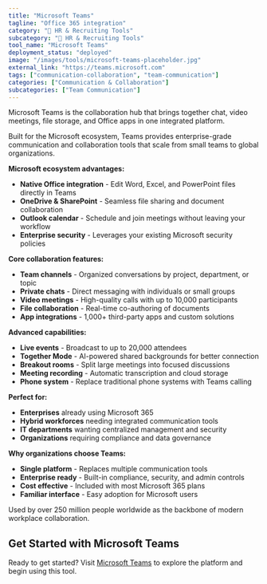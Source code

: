 ```yaml
---
title: "Microsoft Teams"
tagline: "Office 365 integration"
category: "👥 HR & Recruiting Tools"
subcategory: "👥 HR & Recruiting Tools"
tool_name: "Microsoft Teams"
deployment_status: "deployed"
image: "/images/tools/microsoft-teams-placeholder.jpg"
external_link: "https://teams.microsoft.com"
tags: ["communication-collaboration", "team-communication"]
categories: ["Communication & Collaboration"]
subcategories: ["Team Communication"]
---
```

Microsoft Teams is the collaboration hub that brings together chat, video meetings, file storage, and Office apps in one integrated platform.

Built for the Microsoft ecosystem, Teams provides enterprise-grade communication and collaboration tools that scale from small teams to global organizations.

**Microsoft ecosystem advantages:**
- **Native Office integration** - Edit Word, Excel, and PowerPoint files directly in Teams
- **OneDrive & SharePoint** - Seamless file sharing and document collaboration
- **Outlook calendar** - Schedule and join meetings without leaving your workflow
- **Enterprise security** - Leverages your existing Microsoft security policies

**Core collaboration features:**
- **Team channels** - Organized conversations by project, department, or topic
- **Private chats** - Direct messaging with individuals or small groups
- **Video meetings** - High-quality calls with up to 10,000 participants
- **File collaboration** - Real-time co-authoring of documents
- **App integrations** - 1,000+ third-party apps and custom solutions

**Advanced capabilities:**
- **Live events** - Broadcast to up to 20,000 attendees
- **Together Mode** - AI-powered shared backgrounds for better connection
- **Breakout rooms** - Split large meetings into focused discussions
- **Meeting recording** - Automatic transcription and cloud storage
- **Phone system** - Replace traditional phone systems with Teams calling

**Perfect for:**
- **Enterprises** already using Microsoft 365
- **Hybrid workforces** needing integrated communication tools
- **IT departments** wanting centralized management and security
- **Organizations** requiring compliance and data governance

**Why organizations choose Teams:**
- **Single platform** - Replaces multiple communication tools
- **Enterprise ready** - Built-in compliance, security, and admin controls
- **Cost effective** - Included with most Microsoft 365 plans
- **Familiar interface** - Easy adoption for Microsoft users

Used by over 250 million people worldwide as the backbone of modern workplace collaboration.

## Get Started with Microsoft Teams

Ready to get started? Visit [Microsoft Teams](https://teams.microsoft.com) to explore the platform and begin using this tool.